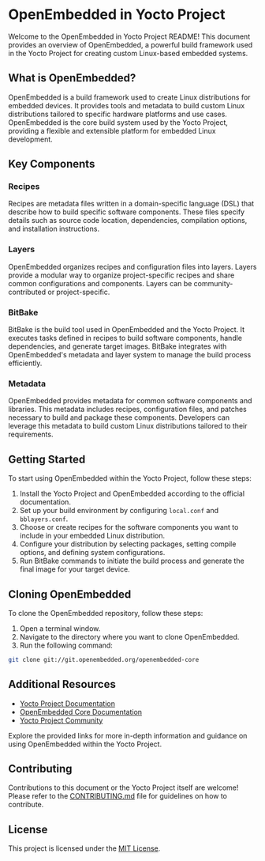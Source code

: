 # OpenEmbedded in Yocto Project

Welcome to the OpenEmbedded in Yocto Project README! This document provides an overview of OpenEmbedded, a powerful build framework used in the Yocto Project for creating custom Linux-based embedded systems.

## What is OpenEmbedded?

OpenEmbedded is a build framework used to create Linux distributions for embedded devices. It provides tools and metadata to build custom Linux distributions tailored to specific hardware platforms and use cases. OpenEmbedded is the core build system used by the Yocto Project, providing a flexible and extensible platform for embedded Linux development.

## Key Components

### Recipes

Recipes are metadata files written in a domain-specific language (DSL) that describe how to build specific software components. These files specify details such as source code location, dependencies, compilation options, and installation instructions.

### Layers

OpenEmbedded organizes recipes and configuration files into layers. Layers provide a modular way to organize project-specific recipes and share common configurations and components. Layers can be community-contributed or project-specific.

### BitBake

BitBake is the build tool used in OpenEmbedded and the Yocto Project. It executes tasks defined in recipes to build software components, handle dependencies, and generate target images. BitBake integrates with OpenEmbedded's metadata and layer system to manage the build process efficiently.

### Metadata

OpenEmbedded provides metadata for common software components and libraries. This metadata includes recipes, configuration files, and patches necessary to build and package these components. Developers can leverage this metadata to build custom Linux distributions tailored to their requirements.

## Getting Started

To start using OpenEmbedded within the Yocto Project, follow these steps:

1. Install the Yocto Project and OpenEmbedded according to the official documentation.
2. Set up your build environment by configuring `local.conf` and `bblayers.conf`.
3. Choose or create recipes for the software components you want to include in your embedded Linux distribution.
4. Configure your distribution by selecting packages, setting compile options, and defining system configurations.
5. Run BitBake commands to initiate the build process and generate the final image for your target device.

## Cloning OpenEmbedded

To clone the OpenEmbedded repository, follow these steps:

1. Open a terminal window.
2. Navigate to the directory where you want to clone OpenEmbedded.
3. Run the following command:
```bash
git clone git://git.openembedded.org/openembedded-core
```

## Additional Resources

- [Yocto Project Documentation](https://www.yoctoproject.org/documentation/)
- [OpenEmbedded Core Documentation](https://www.openembedded.org/wiki/Main_Page)
- [Yocto Project Community](https://www.yoctoproject.org/community/)

Explore the provided links for more in-depth information and guidance on using OpenEmbedded within the Yocto Project.

## Contributing

Contributions to this document or the Yocto Project itself are welcome! Please refer to the [CONTRIBUTING.md](CONTRIBUTING.md) file for guidelines on how to contribute.

## License

This project is licensed under the [MIT License](LICENSE).
